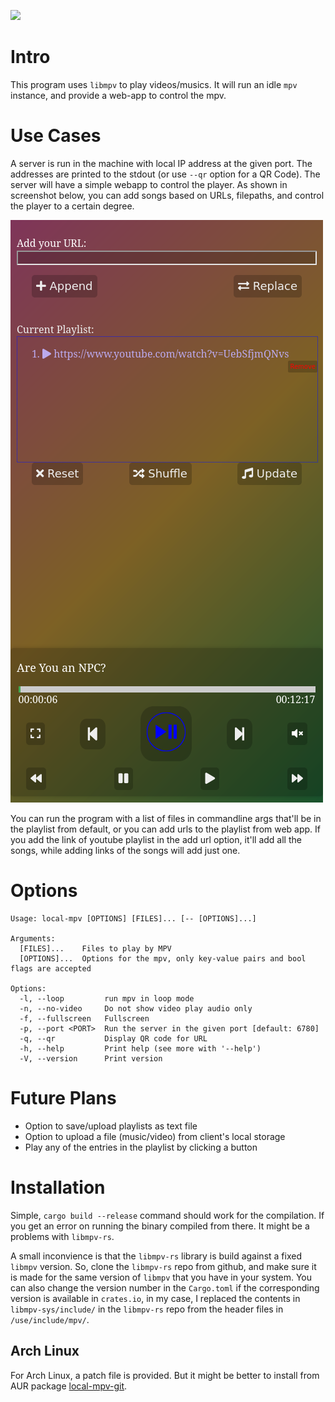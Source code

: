 ![](./favicon.ico)

# Intro
This program uses `libmpv` to play videos/musics. It will run an idle `mpv` instance, and provide a web-app to control the mpv.

# Use Cases
A server is run in the machine with local IP address at the given port. The addresses are printed to the stdout (or use `--qr` option for a QR Code). The server will have a simple webapp to control the player. As shown in screenshot below, you can add songs based on URLs, filepaths, and control the player to a certain degree.

![Screenshot of the Wait MPV Webapp](./screenshot.png)

You can run the program with a list of files in commandline args that'll be in the playlist from default, or you can add urls to the playlist from web app. If you add the link of youtube playlist in the add url option, it'll add all the songs, while adding links of the songs will add just one.

# Options

    Usage: local-mpv [OPTIONS] [FILES]... [-- [OPTIONS]...]
    
    Arguments:
      [FILES]...    Files to play by MPV
      [OPTIONS]...  Options for the mpv, only key-value pairs and bool flags are accepted
    
    Options:
      -l, --loop         run mpv in loop mode
      -n, --no-video     Do not show video play audio only
      -f, --fullscreen   Fullscreen
      -p, --port <PORT>  Run the server in the given port [default: 6780]
      -q, --qr           Display QR code for URL
      -h, --help         Print help (see more with '--help')
      -V, --version      Print version

# Future Plans
- Option to save/upload playlists as text file
- Option to upload a file (music/video) from client's local storage
- Play any of the entries in the playlist by clicking a button

# Installation
Simple, `cargo build --release` command should work for the
compilation. If you get an error on running the binary compiled from
there. It might be a problems with `libmpv-rs`.

A small inconvience is that the `libmpv-rs` library is build against a
fixed `libmpv` version. So, clone the `libmpv-rs` repo from github,
and make sure it is made for the same version of `libmpv` that you
have in your system. You can also change the version number in the
`Cargo.toml` if the corresponding version is available in `crates.io`,
in my case, I replaced the contents in `libmpv-sys/include/` in the
`libmpv-rs` repo from the header files in `/use/include/mpv/`.

## Arch Linux
For Arch Linux, a patch file is provided. But it might be better to install from AUR package [local-mpv-git](https://aur.archlinux.org/packages/local-mpv-git).

